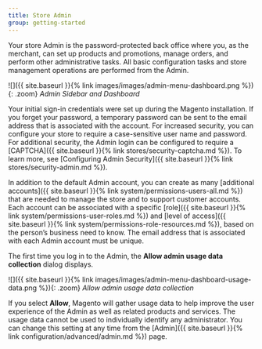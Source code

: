 ```yaml
---
title: Store Admin
group: getting-started
---
```


Your store Admin is the password-protected back office where you, as the merchant, can set up products and promotions, manage orders, and perform other administrative tasks. All basic configuration tasks and store management operations are performed from the Admin.

![]({{ site.baseurl }}{% link images/images/admin-menu-dashboard.png %}){: .zoom}
_Admin Sidebar and Dashboard_

Your initial sign-in credentials were set up during the Magento installation. If you forget your password, a temporary password can be sent to the email address that is associated with the account. For increased security, you can configure your store to require a case-sensitive user name and password. For additional security, the Admin login can be configured to require a [CAPTCHA]({{ site.baseurl }}{% link stores/security-captcha.md %}). To learn more, see [Configuring Admin Security]({{ site.baseurl }}{% link stores/security-admin.md %}).

In addition to the default Admin account, you can create as many [additional accounts]({{ site.baseurl }}{% link system/permissions-users-all.md %}) that are needed to manage the store and to support customer accounts. Each account can be associated with a specific [role]({{ site.baseurl }}{% link system/permissions-user-roles.md %}) and [level of access]({{ site.baseurl }}{% link system/permissions-role-resources.md %}), based on the person’s business need to know. The email address that is associated with each Admin account must be unique.

The first time you log in to the Admin, the **Allow admin usage data collection** dialog displays.

![]({{ site.baseurl }}{% link images/images/admin-menu-dashboard-usage-data.png %}){: .zoom}
_Allow admin usage data collection_

If you select **Allow**, Magento will gather usage data to help improve the user experience of the Admin as well as related products and services. The usage data cannot be used to individually identify any administrator. You can change this setting at any time from the [Admin]({{ site.baseurl }}{% link configuration/advanced/admin.md %}) page.
